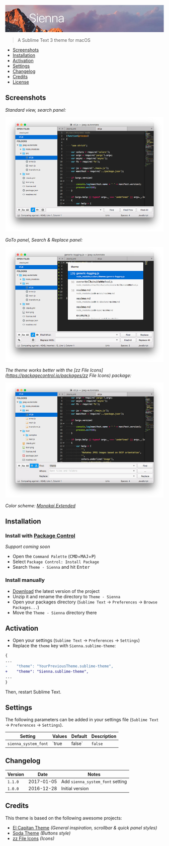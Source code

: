
![Sienna](sienna.jpg)

> A Sublime Text 3 theme for macOS

* [Screenshots](#screenshots)
* [Installation](#installation)
* [Activation](#activation)
* [Settings](#settings)
* [Changelog](#changelog)
* [Credits](#credits)
* [License](license.md)

## Screenshots


_Standard view, search panel:_

![screenshot-01](screenshot-01.png)

_GoTo panel, Search & Replace panel:_

![screenshot-02](screenshot-02.png)

_The theme works better with the [zz File Icons](https://packagecontrol.io/packages/zz File Icons) package:_

![screenshot-03](screenshot-03.png)

_Color scheme: [Monokai Extended](https://packagecontrol.io/packages/Monokai%20Extended)_

## Installation

### Install with [Package Control](https://packagecontrol.io/)

_Support coming soon_

* Open the `Command Palette` (<kbd>CMD</kbd>+<kbd>MAJ</kbd>+<kbd>P</kbd>)
* Select `Package Control: Install Package`
* Search `Theme - Sienna` and hit <kbd>Enter</kbd>

### Install manually

* [Download](https://github.com/johansatge/sienna/archive/master.zip) the latest version of the project
* Unzip it and rename the directory to `Theme - Sienna`
* Open your packages directory (`Sublime Text` → `Preferences` → `Browse Packages...`)
* Move the `Theme - Sienna` directory there

## Activation

* Open your settings (`Sublime Text` → `Preferences` → `Settings`)
* Replace the `theme` key with `Sienna.sublime-theme`:

```diff
{
...
-    "theme": "YourPreviousTheme.sublime-theme",
+    "theme": "Sienna.sublime-theme",
...
}
```

Then, restart Sublime Text.

## Settings

The following parameters can be added in your settings file (`Sublime Text` → `Preferences` → `Settings`).

| Setting | Values | Default | Description
| --- | --- | --- | --- |
| `sienna_system_font` | `true|false` | `false` | Set to `true` to use the system font (if your system does not have the [San Francisco](https://developer.apple.com/fonts/) font installed, or if you experience UI issues) |

## Changelog

| Version | Date | Notes |
| --- | --- | --- |
| `1.1.0` | 2017-01-05 | Add `sienna_system_font` setting |
| `1.0.0` | 2016-12-28 | Initial version |

## Credits

This theme is based on the following awesome projects:

* [El Capitan Theme](https://github.com/iccir/El-Capitan-Theme) _(General inspiration, scrollbar & quick panel styles)_
* [Soda Theme](https://github.com/buymeasoda/soda-theme) _(Buttons style)_
* [zz File Icons](https://github.com/ihodev/sublime-file-icons) _(Icons)_
